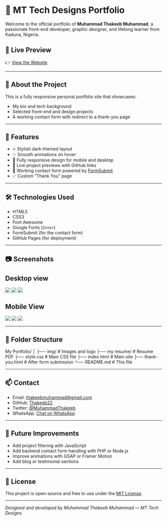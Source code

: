 # 💼 MT Tech Designs Portfolio

Welcome to the official portfolio of **Muhammad Thakeeb Muhammad**, a passionate front-end developer, graphic designer, and lifelong learner from Kaduna, Nigeria.

## 🚀 Live Preview

👉 [View the Website](https://thakeeb22.github.io/your-repo-name/)


---

## 📌 About the Project

This is a fully responsive personal portfolio site that showcases:
- My bio and tech background
- Selected front-end and design projects
- A working contact form with redirect to a thank-you page

---

## 🎨 Features

- 🔥 Stylish dark-themed layout
- ✨ Smooth animations on hover
- 📱 Fully responsive design for mobile and desktop
- 📂 Live project previews with GitHub links
- 📩 Working contact form powered by [FormSubmit](https://formsubmit.co)
- ✅ Custom “Thank You” page

---

## 🛠️ Technologies Used

- HTML5
- CSS3
- Font Awesome
- Google Fonts (`Inter`)
- FormSubmit (for the contact form)
- GitHub Pages (for deployment)

---

## 📷 Screenshots

## Desktop view
![](./Screenshots/MT%20TECH%20DESIGNS%20-%20Google%20Chrome%2021_06_2025%2003_31_07.png)
![](./Screenshots/MT%20TECH%20DESIGNS%20-%20Google%20Chrome%2021_06_2025%2003_31_13.png)
![](./Screenshots/MT%20TECH%20DESIGNS%20-%20Google%20Chrome%2021_06_2025%2003_31_22.png)

## Mobile View
![](./Screenshots/1750517286304.jpg)
![](./Screenshots/1750517301618.jpg)
![](./Screenshots/Screenshot_20250621-154619.jpg)

---

## 📁 Folder Structure

My Portfolio/
│
├── img/ # Images and logo
├── my resume/ # Resume PDF
├── style.css # Main CSS file
├── index.html # Main site
├── thank-you.html # After form submission
└── README.md # This file

---

## 📫 Contact

- Email: [thakeebmuhammad@gmail.com](mailto:thakeebmuhammad@gmail.com)
- GitHub: [Thakeeb22](https://github.com/Thakeeb22)
- Twitter: [@MuhammadThakeeb](https://x.com/MuhammadThakeeb)
- WhatsApp: [Chat on WhatsApp](https://wa.me/2348104127389)

---

## 🧠 Future Improvements

- Add project filtering with JavaScript
- Add backend contact form handling with PHP or Node.js
- Improve animations with GSAP or Framer Motion
- Add blog or testimonial sections

---

## 📄 License

This project is open-source and free to use under the [MIT License](LICENSE).

---

_Designed and developed by Muhammad Thakeeb Muhammad — MT Tech Designs_
